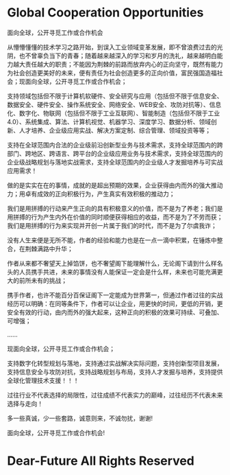 # Global Cooperation Opportunities

面向全球，公开寻觅工作或合作机会

从懵懵懂懂的技术学习之路开始，到误入工业领域变革发展，即不曾浪费过去的光阴，也不曾辜负当下的青春；随着越来越深入的学习和岁月的洗礼，越来越明白能力越大责任越大的职责；不能因为荆棘的前路而放弃内心的正向坚守，既然有能力为社会创造更美好的未来，便有责任为社会创造更多的正向价值，富民强国造福社会；现面向全球，公开寻觅工作或合作机会；

支持领域包括但不限于计算机软硬件、安全研究与应用（包括但不限于信息安全、数据安全、硬件安全、操作系统安全、网络安全、WEB安全、攻防对抗等）、信息化、数字化、物联网（包括但不限于工业互联网）、智能制造（包括但不限于工业4.0）、系统集成、算法、计算机视觉、机器学习、深度学习、数据分析、领域创新、人才培养、企业级应用实战、解决方案定制、综合管理、领域投资等等；

支持在全球范围内合法的企业级前沿创新型业务与技术需求，支持全球范围内的跨部门、跨地区、跨语言、跨平台的企业级应用业务与技术需求，支持全球范围内的企业级战略规划与落地实战需求，支持全球范围内的企业级人才发掘培养与可实战应用需求！

做的是实实在在的事情，成就的是超出预期的效果，企业获得由内而外的强大推动力；用卓有成效的正向积极行为，产生真实有效积极的推动力；

我们是用拼搏的行动来产生正向的具有积极意义的价值，而不是为了养老；我们是用拼搏的行为产生内外在价值的同时顺便获得相应的收益，而不是为了不劳而获；我们是用拼搏的行为来实现并开创一片属于我们的时代，而不是为了尔虞我诈；

没有人生来便是无所不能，作者的经验和能力也是在一点一滴中积累，在锤炼中整合，在荆棘满路中升华；

作者从来都不奢望天上掉馅饼，也不奢望阁下能理解什么，无论阁下请到什么样名头的人员携手共进，未来的事情没有人能保证一定会是什么样，未来也可能充满更大的前所未有的挑战；

携手作者，也许不能百分百保证阁下一定能成为世界第一，但通过作者过往的实战经历可以明确：在同等条件下，作者可以让企业，用更快的时间，更低的开销，更安全有效的行动，由内而外的强大起来，这种正向的积极的效果可持续、可叠加、可增强；

......

现面向全球，公开寻觅工作或合作机会；

支持数字化转型规划与落地，支持通过实战解决实际问题，支持创新型项目发展，支持信息安全与攻防对抗，支持战略规划与布局，支持人才发掘与培养，支持提供全球化管理技术支援！！！

过往行业不代表选择的局限性，过往成绩不代表实力的巅峰，过往经历不代表未来选择与走向！

多一些真诚，少一些套路，诚意则来，不诚勿扰，谢谢!

面向全球，公开寻觅工作或合作机会!


# Dear-Future All Rights Reserved


